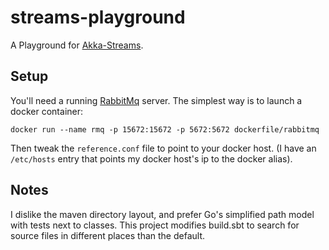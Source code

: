 # streams-playground #

A Playground for [Akka-Streams](http://doc.akka.io/docs/akka-stream-and-http-experimental/1.0-M2/index.html). 

## Setup

You'll need a running [RabbitMq](http://www.rabbitmq.com) server. The simplest way is
to launch a docker container:

```
docker run --name rmq -p 15672:15672 -p 5672:5672 dockerfile/rabbitmq
```

Then tweak the ```reference.conf``` file to point to your docker host. (I have an
```/etc/hosts``` entry that points my docker host's ip to the docker alias).

## Notes

I dislike the maven directory layout, and prefer Go's simplified path model with tests next to classes. This project modifies build.sbt to search for source files in different places than the default.

